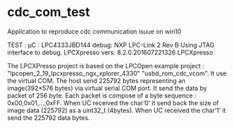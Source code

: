 # cdc_com_test
Application to reproduce cdc communication isuue on win10

TEST :
μC : LPC4333JBD144                                debug: NXP LPC-Link 2 Rev B
Using JTAG interface to debug.                    LPCXpresso vers:	8.2.0.201607221326	LPCXpresso

The LPCXPresso project is based on the LPCOpen example project : "lpcopen_2_19_lpcxpresso_ngx_xplorer_4330"  "usbd_rom_cdc_vcom".
It use the virtual COM.
The host send 225792 bytes representing an image(392*576 bytes) via virtual serial COM port. It send the data by packet of 256 byte. Each packet is compose of a byte sequence : 0x00,0x01,…,0xFF.
When UC received the char’0’ it send back the size of image data (225792) as a uint32_t  (4bytes).
When UC received the char’1’ it send the 225792 data bytes.

